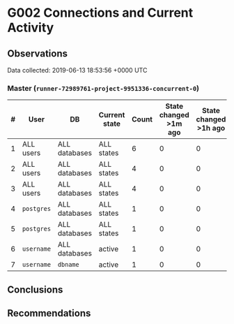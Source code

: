 # G002 Connections and Current Activity #

## Observations ##
Data collected: 2019-06-13 18:53:56 +0000 UTC  



### Master (`runner-72989761-project-9951336-concurrent-0`) ###
  

 \# | User | DB | Current state | Count | State changed >1m ago | State changed >1h ago | Tx age >1m | Tx age >1h
|----|------|----|---------------|-------|-----------------------|-----------------------|------------|-----------
| 1 |ALL users|ALL databases| ALL states | 6 | 0 | 0 | 0 | 0 | 
| 2 |ALL users|ALL databases| ALL states | 4 | 0 | 0 | 0 | 0 | 
| 3 |ALL users|ALL databases| ALL states | 4 | 0 | 0 | 0 | 0 | 
| 4 |`postgres`|ALL databases| ALL states | 1 | 0 | 0 | 0 | 0 | 
| 5 |`postgres`|ALL databases| ALL states | 1 | 0 | 0 | 0 | 0 | 
| 6 |`username`|ALL databases| active | 1 | 0 | 0 | 0 | 0 | 
| 7 |`username`|`dbname`| active | 1 | 0 | 0 | 0 | 0 | 





## Conclusions ##


## Recommendations ##

